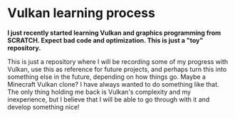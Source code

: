 # Vulkan learning process


**I just recently started learning Vulkan and graphics programming from SCRATCH. Expect bad code and optimization. This is just a "toy" repository.**

This is just a repository where I will be recording some of my progress with Vulkan, use this as reference for future projects, and perhaps turn this into something else in the future, depending on how things go. Maybe a Minecraft Vulkan clone? I have always wanted to do something like that. The only thing holding me back is Vulkan's complexity and my inexperience, but I believe that I will be able to go through with it and develop something nice!
